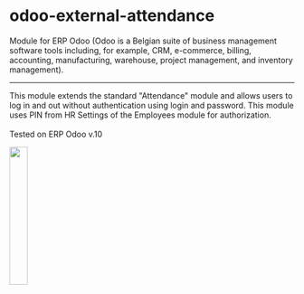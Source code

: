 # odoo-external-attendance

Module for ERP Odoo (Odoo is a Belgian suite of business management software tools including, for example, CRM, e-commerce, billing, accounting, manufacturing, warehouse, project management, and inventory management).

--------------------
This module extends the standard "Attendance" module and allows users to log in and out without authentication using login and password.
This module uses PIN from HR Settings of the Employees module for authorization.
<br></br>
Tested on ERP Odoo v.10

<img src="https://github.com/MakMas/odoo-external-attendance/assets/24442649/fd9e2ee5-82cc-417e-98ef-1f0d5c0d8856" width=25% height=25% />
